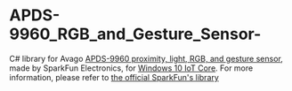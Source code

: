 # APDS-9960_RGB_and_Gesture_Sensor-
C# library for Avago [APDS-9960 proximity, light, RGB, and gesture sensor](https://www.sparkfun.com/products/12787), made by SparkFun Electronics, for [Windows 10 IoT Core](https://dev.windows.com/en-us/iot).
For more information, please refer to [the official SparkFun's library](https://github.com/sparkfun/APDS-9960_RGB_and_Gesture_Sensor)
